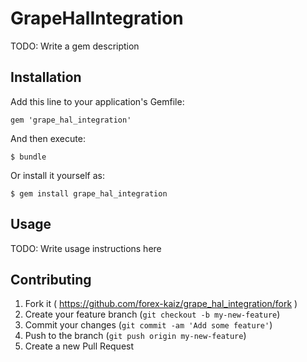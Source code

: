 # GrapeHalIntegration

TODO: Write a gem description

## Installation

Add this line to your application's Gemfile:

    gem 'grape_hal_integration'

And then execute:

    $ bundle

Or install it yourself as:

    $ gem install grape_hal_integration

## Usage

TODO: Write usage instructions here

## Contributing

1. Fork it ( https://github.com/forex-kaiz/grape_hal_integration/fork )
2. Create your feature branch (`git checkout -b my-new-feature`)
3. Commit your changes (`git commit -am 'Add some feature'`)
4. Push to the branch (`git push origin my-new-feature`)
5. Create a new Pull Request

